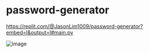 # password-generator

https://replit.com/@JasonLim1009/password-generator?embed=l&output=l#main.py

![image](https://user-images.githubusercontent.com/107684179/197383787-3bd59ba5-1ae0-47a3-a462-e8395b60da4f.png)
